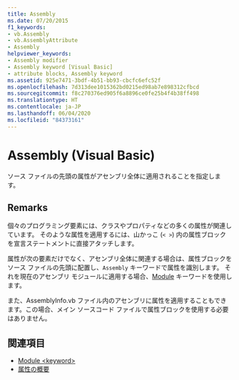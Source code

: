 ```yaml
---
title: Assembly
ms.date: 07/20/2015
f1_keywords:
- vb.Assembly
- vb.AssemblyAttribute
- Assembly
helpviewer_keywords:
- Assembly modifier
- Assembly keyword [Visual Basic]
- attribute blocks, Assembly keyword
ms.assetid: 925e7471-3bdf-4b51-bb93-cbcfc6efc52f
ms.openlocfilehash: 7d313dee1015362bd0215ed98ab7e898312cfbcd
ms.sourcegitcommit: f8c270376ed905f6a8896ce0fe25b4f4b38ff498
ms.translationtype: HT
ms.contentlocale: ja-JP
ms.lasthandoff: 06/04/2020
ms.locfileid: "84373161"
---
```

# <a name="assembly-visual-basic"></a>Assembly (Visual Basic)
ソース ファイルの先頭の属性がアセンブリ全体に適用されることを指定します。  
  
## <a name="remarks"></a>Remarks  
 個々のプログラミング要素には、クラスやプロパティなどの多くの属性が関連しています。 そのような属性を適用するには、山かっこ (`< >`) 内の属性ブロックを宣言ステートメントに直接アタッチします。  
  
 属性が次の要素だけでなく、アセンブリ全体に関連する場合は、属性ブロックをソース ファイルの先頭に配置し、`Assembly` キーワードで属性を識別します。 それを現在のアセンブリ モジュールに適用する場合、[Module](module-keyword.md) キーワードを使用します。  
  
 また、AssemblyInfo.vb ファイル内のアセンブリに属性を適用することもできます。この場合、メイン ソースコード ファイルで属性ブロックを使用する必要はありません。  
  
## <a name="see-also"></a>関連項目

- [Module \<keyword>](module-keyword.md)
- [属性の概要](../../programming-guide/concepts/attributes/index.md)

